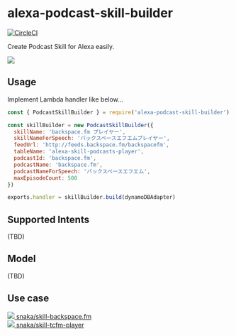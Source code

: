# alexa-podcast-skill-builder

[![CircleCI](https://circleci.com/gh/snaka/alexa-podcast-skill-builder.svg?style=svg)](https://circleci.com/gh/snaka/alexa-podcast-skill-builder)

Create Podcast Skill for Alexa easily.

<img src=https://user-images.githubusercontent.com/19329/48243121-f3caad80-e421-11e8-95a0-f06881ec1a84.png>

## Usage

Implement Lambda handler like below...

```index.js
const { PodcastSkillBuilder } = require('alexa-podcast-skill-builder')

const skillBuilder = new PodcastSkillBuilder({
  skillName: 'backspace.fm プレイヤー',
  skillNameForSpeech: 'バックスペースエフエムプレイヤー',
  feedUrl: 'http://feeds.backspace.fm/backspacefm',
  tableName: 'alexa-skill-podcasts-player',
  podcastId: 'backspace.fm',
  podcastName: 'backspace.fm',
  podcastNameForSpeech: 'バックスペースエフエム',
  maxEpisodeCount: 500
})

exports.handler = skillBuilder.build(dynamoDBAdapter)
```

## Supported Intents

(TBD)

## Model

(TBD)

## Use case

<a align="left" href="https://www.amazon.co.jp/dp/B07H294SKT">
  <img src="https://i.gyazo.com/eb9dfc6204ec1eba315a83738e733bf9.png">
</a>
<a href="https://github.com/snaka/skill-backspace.fm">snaka/skill-backspace.fm</a>
<br>

<a align="left" href="https://www.amazon.co.jp/dp/B07GJSG572">
  <img src="https://i.gyazo.com/ab7444f6d2ece6a2bb745818e8a746a1.png">
</a>
<a href="https://github.com/snaka/skill-tcfm-player">snaka/skill-tcfm-player</a>
<br>
